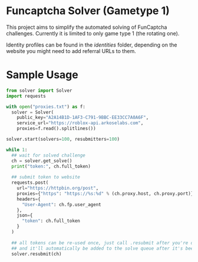 # Funcaptcha Solver (Gametype 1)
This project aims to simplify the automated solving of FunCaptcha challenges. Currently it is limited to only game type 1 (the rotating one).

Identity profiles can be found in the *identities* folder, depending on the website you might need to add referral URLs to them.

# Sample Usage
```python
from solver import Solver
import requests

with open("proxies.txt") as f:
  solver = Solver(
    public_key="A2A14B1D-1AF3-C791-9BBC-EE33CC7A0A6F",
    service_url="https://roblox-api.arkoselabs.com",
    proxies=f.read().splitlines())

solver.start(solvers=100, resubmitters=100)

while 1:
  ## wait for solved challenge
  ch = solver.get_solve()
  print("token:", ch.full_token)
  
  ## submit token to website
  requests.post(
    url="https://httpbin.org/post",
    proxies={"https": "https://%s:%d" % (ch.proxy.host, ch.proxy.port)},
    headers={
      "User-Agent": ch.fp.user_agent
    },
    json={
      "token": ch.full_token
    }
  )
  
  ## all tokens can be re-used once, just call .resubmit after you're done
  ## and it'll automatically be added to the solve queue after it's been re-submitted
  solver.resubmit(ch)
  
```
